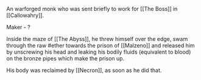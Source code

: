 An warforged monk who was sent briefly to work for [[The Boss]] in [[Callowahry]].

Maker - ?

Inside the maze of [[The Abyss]], he threw himself over the edge, swam through the raw #ether towards the prison of [[Malzeno]] and released him by unscrewing his head and leaking his bodily fluids (equivalent to blood) on the bronze pipes which make the prison up.

His body was reclaimed by [[Necron]], as soon as he did that.